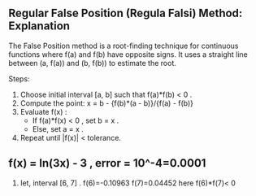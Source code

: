
## Regular False Position (Regula Falsi) Method: Explanation

The False Position method is a root-finding technique for continuous functions where  f(a)  and  f(b)  have opposite signs. It uses a straight line between (a, f(a)) and (b, f(b)) to estimate the root.

Steps:
1. Choose initial interval [a, b] such that  f(a)*f(b) < 0 .
2. Compute the point: 
   x = b - {f(b)*(a - b)}/{f(a) - f(b)}
3. Evaluate f(x) :
   - If  f(a)*f(x) < 0 , set  b = x .
   - Else, set  a = x .
4. Repeat until  |f(x)| <  tolerance.


## f(x) = ln(3x) - 3 , error  = 10^-4=0.0001

1. let, interval [6, 7] . f(6)=-0.10963  f(7)=0.04452 
    here f(6)*f(7)< 0 


